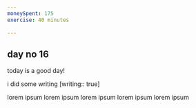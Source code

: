 ```yaml
---
moneySpent: 175
exercise: 40 minutes
 
---
```

## day no 16
today is a good day!
 

i did some writing [writing:: true]

lorem ipsum lorem ipsum lorem ipsum lorem ipsum lorem ipsum
